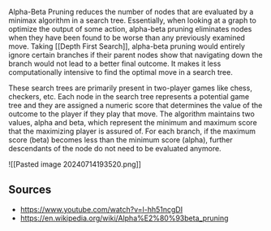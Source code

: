 Alpha-Beta Pruning reduces the number of nodes that are evaluated by a minimax algorithm in a search tree. Essentially, when looking at a graph to optimize the output of some action, alpha-beta pruning eliminates nodes when they have been found to be worse than any previously examined move. Taking [[Depth First Search]], alpha-beta pruning would entirely ignore certain branches if their parent nodes show that navigating down the branch would not lead to a better final outcome. It makes it less computationally intensive to find the optimal move in a search tree.

These search trees are primarily present in two-player games like chess, checkers, etc. Each node in the search tree represents a potential game tree and they are assigned a numeric score that determines the value of the outcome to the player if they play that move. The algorithm maintains two values, alpha and beta, which represent the minimum and maximum score that the maximizing player is assured of. For each branch, if the maximum score (beta) becomes less than the minimum score (alpha), further descendants of the node do not need to be evaluated anymore.

![[Pasted image 20240714193520.png]]
## Sources
- https://www.youtube.com/watch?v=l-hh51ncgDI
- https://en.wikipedia.org/wiki/Alpha%E2%80%93beta_pruning